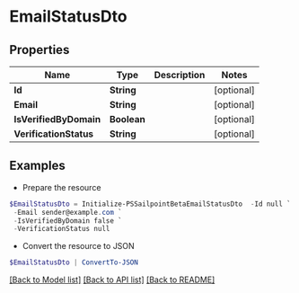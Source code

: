# EmailStatusDto
## Properties

Name | Type | Description | Notes
------------ | ------------- | ------------- | -------------
**Id** | **String** |  | [optional] 
**Email** | **String** |  | [optional] 
**IsVerifiedByDomain** | **Boolean** |  | [optional] 
**VerificationStatus** | **String** |  | [optional] 

## Examples

- Prepare the resource
```powershell
$EmailStatusDto = Initialize-PSSailpointBetaEmailStatusDto  -Id null `
 -Email sender@example.com `
 -IsVerifiedByDomain false `
 -VerificationStatus null
```

- Convert the resource to JSON
```powershell
$EmailStatusDto | ConvertTo-JSON
```

[[Back to Model list]](../README.md#documentation-for-models) [[Back to API list]](../README.md#documentation-for-api-endpoints) [[Back to README]](../README.md)

